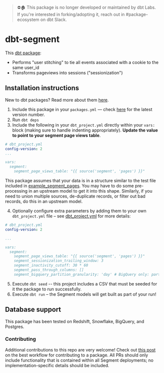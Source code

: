 > ⛔🏚️ This package is no longer developed or maintained by dbt Labs. If you're interested in forking/adopting it, reach out in #package-ecosystem on dbt Slack.

# dbt-segment
This [dbt package](https://docs.getdbt.com/docs/package-management):
* Performs "user stitching" to tie all events associated with a cookie to the same user_id
* Transforms pageviews into sessions ("sessionization")


## Installation instructions
New to dbt packages? Read more about them [here](https://docs.getdbt.com/docs/building-a-dbt-project/package-management/).
1. Include this package in your `packages.yml` — check [here](https://hub.getdbt.com/dbt-labs/segment/latest/) for the latest version number.
2. Run `dbt deps`
3. Include the following in your `dbt_project.yml` directly within your `vars:` block (making sure to handle indenting appropriately). **Update the value to point to your segment page views table**.

```YAML
# dbt_project.yml
config-version: 2
...

vars:
  segment:
    segment_page_views_table: "{{ source('segment', 'pages') }}"

```
This package assumes that your data is in a structure similar to the test
file included in [example_segment_pages](integration_tests/seeds/example_segment_pages.csv).
You may have to do some pre-processing in an upstream model to get it into this shape.
Similarly, if you need to union multiple sources, de-duplicate records, or filter
out bad records, do this in an upstream model.

4. Optionally configure extra parameters by adding them to your own `dbt_project.yml` file – see [dbt_project.yml](dbt_project.yml)
for more details:

```YAML
# dbt_project.yml
config-version: 2

...

vars:
  segment:
    segment_page_views_table: "{{ source('segment', 'pages') }}"
    segment_sessionization_trailing_window: 3
    segment_inactivity_cutoff: 30 * 60
    segment_pass_through_columns: []
    segment_bigquery_partition_granularity: 'day' # BigQuery only: partition granularity for `partition_by` config

```
5. Execute `dbt seed` -- this project includes a CSV that must be seeded for it
the package to run successfully.
6. Execute `dbt run` – the Segment models will get built as part of your run!

## Database support
This package has been tested on Redshift, Snowflake, BigQuery, and Postgres.

### Contributing
Additional contributions to this repo are very welcome! Check out [this post](https://discourse.getdbt.com/t/contributing-to-a-dbt-package/657) on the best workflow for contributing to a package. All PRs should only include functionality that is contained within all Segment deployments; no implementation-specific details should be included.
